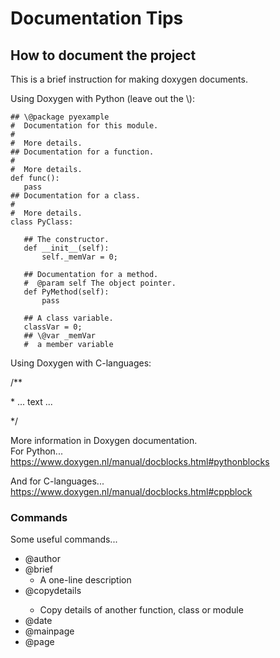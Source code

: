 # Documentation Tips

## How to document the project

This is a brief instruction for making doxygen documents.

Using Doxygen with Python (leave out the \\):

    ## \@package pyexample
    #  Documentation for this module.
    #
    #  More details.
    ## Documentation for a function.
    #
    #  More details.
    def func():
       pass
    ## Documentation for a class.
    #
    #  More details.
    class PyClass:
     
       ## The constructor.
       def __init__(self):
           self._memVar = 0;
     
       ## Documentation for a method.
       #  @param self The object pointer.
       def PyMethod(self):
           pass
      
       ## A class variable.
       classVar = 0;
       ## \@var _memVar
       #  a member variable

Using Doxygen with C-languages:

/**  

\* ... text ...  

\*/

More information in Doxygen documentation.  
For Python...  
https://www.doxygen.nl/manual/docblocks.html#pythonblocks

And for C-languages...
https://www.doxygen.nl/manual/docblocks.html#cppblock


### Commands
Some useful commands...
+   \@author
+   \@brief
    + A one-line description
+   \@copydetails <module etc.>
    + Copy details of another function, class or module
+   \@date
+   \@mainpage
+   \@page <label> <title>
+   \@param <var> <description>
+   \@ref <label> <text>
    + Make a reference link to another part of the documentation with label and text.
+   \@version    

### Tags

You can use tags in Python files, and Doxygen will list them under [Related Pages](pages.html).
   
\## \@bug Lets fix this  

Some useful tags:  
+    \@bug  
+    \@todo  
+    \@test   

You can run doxygen in root with    

    doxygen    
   
The documentation files can be found in the documentation-folder.    

[Project in github](https://github.com/Konenako/Ohtuprojekti-kesa2020)
